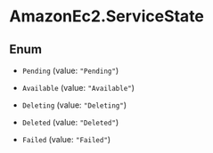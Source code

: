 # AmazonEc2.ServiceState

## Enum


* `Pending` (value: `"Pending"`)

* `Available` (value: `"Available"`)

* `Deleting` (value: `"Deleting"`)

* `Deleted` (value: `"Deleted"`)

* `Failed` (value: `"Failed"`)


